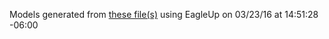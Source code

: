 Models generated from [these file(s)](https://raw.github.com/sparkfun/Lipo_Charger_Basic-miniUSB/V_1.0/Hardware/SparkFun_LiPo-Charger-Basic-MiniUSB.brd) using EagleUp on 03/23/16 at 14:51:28 -06:00
